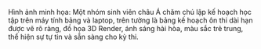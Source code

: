 Hình ảnh minh họa: Một nhóm sinh viên châu Á chăm chú lập kế hoạch học tập trên máy tính bảng và laptop, trên tường là bảng kế hoạch ôn thi dài hạn được vẽ rõ ràng, đồ họa 3D Render, ánh sáng hài hòa, màu sắc trẻ trung, thể hiện sự tự tin và sẵn sàng cho kỳ thi.